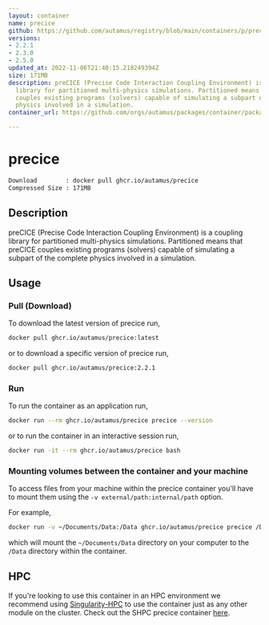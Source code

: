 ```yaml
---
layout: container
name: precice
github: https://github.com/autamus/registry/blob/main/containers/p/precice/spack.yaml
versions:
- 2.2.1
- 2.3.0
- 2.5.0
updated_at: 2022-11-06T21:40:15.218249394Z
size: 171MB
description: preCICE (Precise Code Interaction Coupling Environment) is a coupling
  library for partitioned multi-physics simulations. Partitioned means that preCICE
  couples existing programs (solvers) capable of simulating a subpart of the complete
  physics involved in a simulation.
container_url: https://github.com/orgs/autamus/packages/container/package/precice

---
```

# precice
```bash 
Download        : docker pull ghcr.io/autamus/precice
Compressed Size : 171MB
```

## Description
preCICE (Precise Code Interaction Coupling Environment) is a coupling library for partitioned multi-physics simulations. Partitioned means that preCICE couples existing programs (solvers) capable of simulating a subpart of the complete physics involved in a simulation.

## Usage
### Pull (Download)
To download the latest version of precice run,

```bash
docker pull ghcr.io/autamus/precice:latest
```

or to download a specific version of precice run,

```bash
docker pull ghcr.io/autamus/precice:2.2.1
```
### Run
To run the container as an application run,
```bash
docker run --rm ghcr.io/autamus/precice precice --version
```

or to run the container in an interactive session run,
```bash
docker run -it --rm ghcr.io/autamus/precice bash
```

### Mounting volumes between the container and your machine
To access files from your machine within the precice container you'll have to mount them using the `-v external/path:internal/path` option.

For example,
```bash
docker run -v ~/Documents/Data:/Data ghcr.io/autamus/precice precice /Data/myData.csv
```
which will mount the `~/Documents/Data` directory on your computer to the `/Data` directory within the container.

## HPC
If you're looking to use this container in an HPC environment we recommend using [Singularity-HPC](https://singularity-hpc.readthedocs.io) to use the container just as any other module on the cluster. Check out the SHPC precice container [here](https://singularityhub.github.io/singularity-hpc/r/ghcr.io-autamus-precice/).
